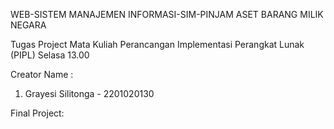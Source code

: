 WEB-SISTEM MANAJEMEN INFORMASI-SIM-PINJAM ASET BARANG MILIK NEGARA

Tugas Project Mata Kuliah Perancangan Implementasi Perangkat Lunak (PIPL) Selasa 13.00

Creator Name : 

1. Grayesi Silitonga - 2201020130

Final Project:

